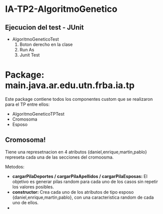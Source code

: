 # IA-TP2-AlgoritmoGenetico

## Ejecucion del test - JUnit
- AlgoritmoGeneticoTest 
    1. Boton derecho en la clase
    2. Run As
    3. Junit Test

# Package: main.java.ar.edu.utn.frba.ia.tp
Este package contiene todos los componentes custom que se realizaron para el TP entre ellos:
- AlgoritmoGeneticoTPTest
- Cromosoma
- Esposo

## Cromosoma!
Tiene una represetnacion en 4 atributos {daniel,enrique,martin,pablo} represeta cada una de las secciones del cromoosma.

Metodos:
- **cargarPilaDeportes / cargarPilaApellidos / cargarPilaEsposas:**  El objetivo es generar pilas random para cada uno de los casos sin repetir los valores posibles.
- **constructor:** Crea cada uno de los atributos de tipo esposo {daniel,enrique,martin,pablo}, con una caracteristica random de cada uno de ellos.
- 
